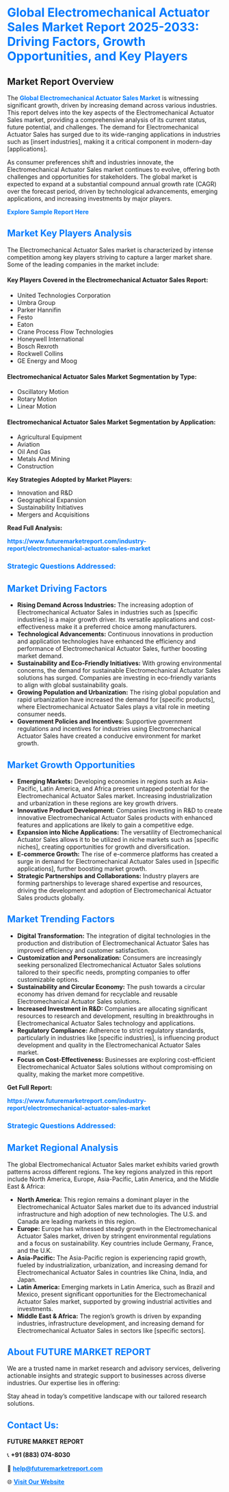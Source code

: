 <h1 style="color: #007BFF;">Global Electromechanical Actuator Sales Market Report 2025-2033: Driving Factors, Growth Opportunities, and Key Players</h1>

<section id="overview">
<h2>Market Report Overview</h2>
<p>The <a href="https://www.futuremarketreport.com/industry-report/electromechanical-actuator-sales-market" style="color: #007BFF; text-decoration: none;"><strong>Global Electromechanical Actuator Sales Market</strong></a> is witnessing significant growth, driven by increasing demand across various industries. This report delves into the key aspects of the Electromechanical Actuator Sales market, providing a comprehensive analysis of its current status, future potential, and challenges. The demand for Electromechanical Actuator Sales has surged due to its wide-ranging applications in industries such as [insert industries], making it a critical component in modern-day [applications].</p>
<p>As consumer preferences shift and industries innovate, the Electromechanical Actuator Sales market continues to evolve, offering both challenges and opportunities for stakeholders. The global market is expected to expand at a substantial compound annual growth rate (CAGR) over the forecast period, driven by technological advancements, emerging applications, and increasing investments by major players.</p>
</section>

<section id="overview">
<p><a href="https://www.futuremarketreport.com/request-sample/reportId=103861" style="color: #007BFF; text-decoration: none;"><strong>Explore Sample Report Here</strong></a></p>
</section>

<section id="key-players">
<h2 style="color: #007BFF;">Market Key Players Analysis</h2>
<p>The Electromechanical Actuator Sales market is characterized by intense competition among key players striving to capture a larger market share. Some of the leading companies in the market include:</p>
<h4>Key Players Covered in the Electromechanical Actuator Sales Report:</h4>
<ul><li>United Technologies Corporation</li><li>Umbra Group</li><li>Parker Hannifin</li><li>Festo</li><li>Eaton</li><li>Crane Process Flow Technologies</li><li>Honeywell International</li><li>Bosch Rexroth</li><li>Rockwell Collins</li><li>GE Energy and Moog</li></ul>
<h4>Electromechanical Actuator Sales Market Segmentation by Type:</h4>
<ul><li>Oscillatory Motion</li><li>Rotary Motion</li><li>Linear Motion</li></ul>

<h4>Electromechanical Actuator Sales Market Segmentation by Application:</h4>
<ul><li>Agricultural Equipment</li><li>Aviation</li><li>Oil And Gas</li><li>Metals And Mining</li><li>Construction</li></ul>
<p><strong>Key Strategies Adopted by Market Players:</strong></p>
<ul>
<li>Innovation and R&D</li>
<li>Geographical Expansion</li>
<li>Sustainability Initiatives</li>
<li>Mergers and Acquisitions</li>
</ul>
</section>

<section>
<p><strong>Read Full Analysis: </strong></p><a href="https://www.futuremarketreport.com/industry-report/electromechanical-actuator-sales-market" style="color: #007BFF; text-decoration: none;"><strong>https://www.futuremarketreport.com/industry-report/electromechanical-actuator-sales-market</strong></a>
<h3 style="color: #007BFF;">Strategic Questions Addressed:</h3>
</section>

<section id="driving-factors">
<h2 style="color: #007BFF;">Market Driving Factors</h2>
<ul>
<li><strong>Rising Demand Across Industries:</strong> The increasing adoption of Electromechanical Actuator Sales in industries such as [specific industries] is a major growth driver. Its versatile applications and cost-effectiveness make it a preferred choice among manufacturers.</li>
<li><strong>Technological Advancements:</strong> Continuous innovations in production and application technologies have enhanced the efficiency and performance of Electromechanical Actuator Sales, further boosting market demand.</li>
<li><strong>Sustainability and Eco-Friendly Initiatives:</strong> With growing environmental concerns, the demand for sustainable Electromechanical Actuator Sales solutions has surged. Companies are investing in eco-friendly variants to align with global sustainability goals.</li>
<li><strong>Growing Population and Urbanization:</strong> The rising global population and rapid urbanization have increased the demand for [specific products], where Electromechanical Actuator Sales plays a vital role in meeting consumer needs.</li>
<li><strong>Government Policies and Incentives:</strong> Supportive government regulations and incentives for industries using Electromechanical Actuator Sales have created a conducive environment for market growth.</li>
</ul>
</section>

<section id="growth-opportunities">
<h2 style="color: #007BFF;">Market Growth Opportunities</h2>
<ul>
<li><strong>Emerging Markets:</strong> Developing economies in regions such as Asia-Pacific, Latin America, and Africa present untapped potential for the Electromechanical Actuator Sales market. Increasing industrialization and urbanization in these regions are key growth drivers.</li>
<li><strong>Innovative Product Development:</strong> Companies investing in R&D to create innovative Electromechanical Actuator Sales products with enhanced features and applications are likely to gain a competitive edge.</li>
<li><strong>Expansion into Niche Applications:</strong> The versatility of Electromechanical Actuator Sales allows it to be utilized in niche markets such as [specific niches], creating opportunities for growth and diversification.</li>
<li><strong>E-commerce Growth:</strong> The rise of e-commerce platforms has created a surge in demand for Electromechanical Actuator Sales used in [specific applications], further boosting market growth.</li>
<li><strong>Strategic Partnerships and Collaborations:</strong> Industry players are forming partnerships to leverage shared expertise and resources, driving the development and adoption of Electromechanical Actuator Sales products globally.</li>
</ul>
</section>

<section id="trending-factors">
<h2 style="color: #007BFF;">Market Trending Factors</h2>
<ul>
<li><strong>Digital Transformation:</strong> The integration of digital technologies in the production and distribution of Electromechanical Actuator Sales has improved efficiency and customer satisfaction.</li>
<li><strong>Customization and Personalization:</strong> Consumers are increasingly seeking personalized Electromechanical Actuator Sales solutions tailored to their specific needs, prompting companies to offer customizable options.</li>
<li><strong>Sustainability and Circular Economy:</strong> The push towards a circular economy has driven demand for recyclable and reusable Electromechanical Actuator Sales solutions.</li>
<li><strong>Increased Investment in R&D:</strong> Companies are allocating significant resources to research and development, resulting in breakthroughs in Electromechanical Actuator Sales technology and applications.</li>
<li><strong>Regulatory Compliance:</strong> Adherence to strict regulatory standards, particularly in industries like [specific industries], is influencing product development and quality in the Electromechanical Actuator Sales market.</li>
<li><strong>Focus on Cost-Effectiveness:</strong> Businesses are exploring cost-efficient Electromechanical Actuator Sales solutions without compromising on quality, making the market more competitive.</li>
</ul>
</section>

<section>
<p><strong>Get Full Report: </strong></p><a href="https://www.futuremarketreport.com/industry-report/electromechanical-actuator-sales-market" style="color: #007BFF; text-decoration: none;"><strong>https://www.futuremarketreport.com/industry-report/electromechanical-actuator-sales-market</strong></a>
<h3 style="color: #007BFF;">Strategic Questions Addressed:</h3>
</section>


<section id="regional-analysis">
<h2 style="color: #007BFF;">Market Regional Analysis</h2>
<p>The global Electromechanical Actuator Sales market exhibits varied growth patterns across different regions. The key regions analyzed in this report include North America, Europe, Asia-Pacific, Latin America, and the Middle East & Africa:</p>
<ul>
<li><strong>North America:</strong> This region remains a dominant player in the Electromechanical Actuator Sales market due to its advanced industrial infrastructure and high adoption of new technologies. The U.S. and Canada are leading markets in this region.</li>
<li><strong>Europe:</strong> Europe has witnessed steady growth in the Electromechanical Actuator Sales market, driven by stringent environmental regulations and a focus on sustainability. Key countries include Germany, France, and the U.K.</li>
<li><strong>Asia-Pacific:</strong> The Asia-Pacific region is experiencing rapid growth, fueled by industrialization, urbanization, and increasing demand for Electromechanical Actuator Sales in countries like China, India, and Japan.</li>
<li><strong>Latin America:</strong> Emerging markets in Latin America, such as Brazil and Mexico, present significant opportunities for the Electromechanical Actuator Sales market, supported by growing industrial activities and investments.</li>
<li><strong>Middle East & Africa:</strong> The region’s growth is driven by expanding industries, infrastructure development, and increasing demand for Electromechanical Actuator Sales in sectors like [specific sectors].</li>
</ul>
</section>

<footer>
<h2 style="color: #007BFF;">About FUTURE MARKET REPORT</h2>
<p>We are a trusted name in market research and advisory services, delivering actionable insights and strategic support to businesses across diverse industries. Our expertise lies in offering:</p>

<p>Stay ahead in today’s competitive landscape with our tailored research solutions.</p>

<h2 style="color: #007BFF;">Contact Us:</h2>
<p><strong>FUTURE MARKET REPORT</strong></p>
<p>📞 <strong>+91 (883) 074-8030</strong></p>
<p>📧 <strong><a href="mailto:help@futuremarketreport.com" style="color: #007BFF;">help@futuremarketreport.com</a></strong></p>
<p>🌐 <strong><a href="https://www.futuremarketreport.com/" style="color: #007BFF;">Visit Our Website</a></strong></p>
</footer>